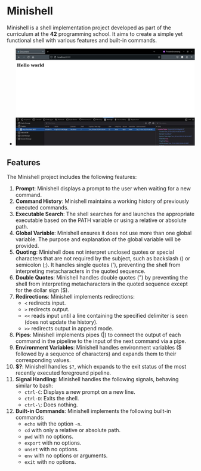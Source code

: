 # Minishell

Minishell is a shell implementation project developed as part of the curriculum at the **42** programming school. It aims to create a simple yet functional shell with various features and built-in commands.
- ![Description 1](https://github.com/Khoubaib-Boughalmi/Webserv/blob/master/assets/1697902586087.jpg)

## Features

The Minishell project includes the following features:

1. **Prompt**: Minishell displays a prompt to the user when waiting for a new command.
2. **Command History**: Minishell maintains a working history of previously executed commands.
3. **Executable Search**: The shell searches for and launches the appropriate executable based on the PATH variable or using a relative or absolute path.
4. **Global Variable**: Minishell ensures it does not use more than one global variable. The purpose and explanation of the global variable will be provided.
5. **Quoting**: Minishell does not interpret unclosed quotes or special characters that are not required by the subject, such as backslash (\) or semicolon (;). It handles single quotes ('), preventing the shell from interpreting metacharacters in the quoted sequence.
6. **Double Quotes**: Minishell handles double quotes (") by preventing the shell from interpreting metacharacters in the quoted sequence except for the dollar sign ($).
7. **Redirections**: Minishell implements redirections:
   - `<` redirects input.
   - `>` redirects output.
   - `<<` reads input until a line containing the specified delimiter is seen (does not update the history).
   - `>>` redirects output in append mode.
8. **Pipes**: Minishell implements pipes (|) to connect the output of each command in the pipeline to the input of the next command via a pipe.
9. **Environment Variables**: Minishell handles environment variables ($ followed by a sequence of characters) and expands them to their corresponding values.
10. **\$?**: Minishell handles `$?`, which expands to the exit status of the most recently executed foreground pipeline.
11. **Signal Handling**: Minishell handles the following signals, behaving similar to bash:
    - `ctrl-C`: Displays a new prompt on a new line.
    - `ctrl-D`: Exits the shell.
    - `ctrl-\`: Does nothing.
12. **Built-in Commands**: Minishell implements the following built-in commands:
    - `echo` with the option `-n`.
    - `cd` with only a relative or absolute path.
    - `pwd` with no options.
    - `export` with no options.
    - `unset` with no options.
    - `env` with no options or arguments.
    - `exit` with no options.
